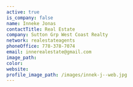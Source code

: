 ```yaml
---
active: true
is_company: false
name: Inneke Jonas
contactTitle: Real Estate
company: Sutton Grp West Coast Realty
network: realestateagents
phoneOffice: 778-378-7074
email: innerealestate@gmail.com
image_path:
color:
website:
profile_image_path: /images/innek-j--web.jpg
---
```



